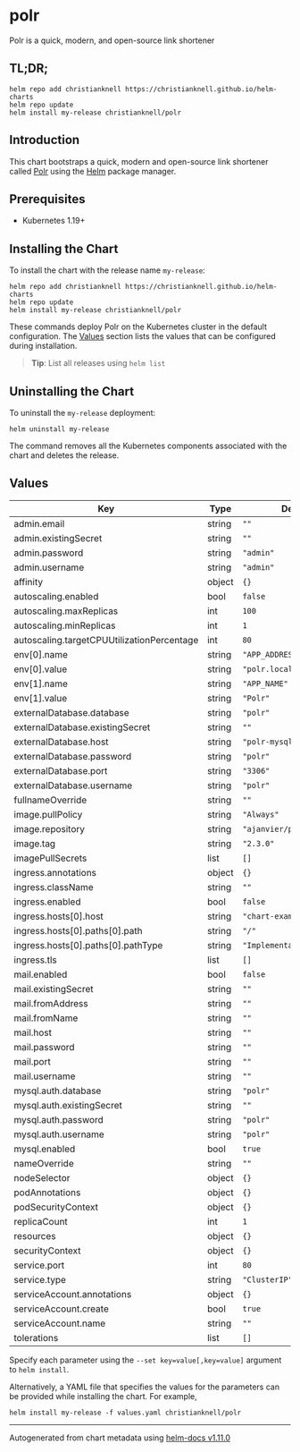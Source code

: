 # polr

Polr is a quick, modern, and open-source link shortener

## TL;DR;

```console
helm repo add christianknell https://christianknell.github.io/helm-charts
helm repo update
helm install my-release christianknell/polr
```

## Introduction

This chart bootstraps a quick, modern and open-source link shortener called [Polr](https://polrproject.org/) using the [Helm](https://helm.sh) package manager.

## Prerequisites

- Kubernetes 1.19+

## Installing the Chart

To install the chart with the release name `my-release`:

```console
helm repo add christianknell https://christianknell.github.io/helm-charts
helm repo update
helm install my-release christianknell/polr
```

These commands deploy Polr on the Kubernetes cluster in the default configuration. The [Values](#values) section lists the values that can be configured during installation.

> **Tip**: List all releases using `helm list`

## Uninstalling the Chart

To uninstall the `my-release` deployment:

```console
helm uninstall my-release
```

The command removes all the Kubernetes components associated with the chart and deletes the release.

## Values

| Key                                        | Type   | Default                    | Description |
| ------------------------------------------ | ------ | -------------------------- | ----------- |
| admin.email                                | string | `""`                       |             |
| admin.existingSecret                       | string | `""`                       |             |
| admin.password                             | string | `"admin"`                  |             |
| admin.username                             | string | `"admin"`                  |             |
| affinity                                   | object | `{}`                       |             |
| autoscaling.enabled                        | bool   | `false`                    |             |
| autoscaling.maxReplicas                    | int    | `100`                      |             |
| autoscaling.minReplicas                    | int    | `1`                        |             |
| autoscaling.targetCPUUtilizationPercentage | int    | `80`                       |             |
| env[0].name                                | string | `"APP_ADDRESS"`            |             |
| env[0].value                               | string | `"polr.local"`             |             |
| env[1].name                                | string | `"APP_NAME"`               |             |
| env[1].value                               | string | `"Polr"`                   |             |
| externalDatabase.database                  | string | `"polr"`                   |             |
| externalDatabase.existingSecret            | string | `""`                       |             |
| externalDatabase.host                      | string | `"polr-mysql"`             |             |
| externalDatabase.password                  | string | `"polr"`                   |             |
| externalDatabase.port                      | string | `"3306"`                   |             |
| externalDatabase.username                  | string | `"polr"`                   |             |
| fullnameOverride                           | string | `""`                       |             |
| image.pullPolicy                           | string | `"Always"`                 |             |
| image.repository                           | string | `"ajanvier/polr"`          |             |
| image.tag                                  | string | `"2.3.0"`                  |             |
| imagePullSecrets                           | list   | `[]`                       |             |
| ingress.annotations                        | object | `{}`                       |             |
| ingress.className                          | string | `""`                       |             |
| ingress.enabled                            | bool   | `false`                    |             |
| ingress.hosts[0].host                      | string | `"chart-example.local"`    |             |
| ingress.hosts[0].paths[0].path             | string | `"/"`                      |             |
| ingress.hosts[0].paths[0].pathType         | string | `"ImplementationSpecific"` |             |
| ingress.tls                                | list   | `[]`                       |             |
| mail.enabled                               | bool   | `false`                    |             |
| mail.existingSecret                        | string | `""`                       |             |
| mail.fromAddress                           | string | `""`                       |             |
| mail.fromName                              | string | `""`                       |             |
| mail.host                                  | string | `""`                       |             |
| mail.password                              | string | `""`                       |             |
| mail.port                                  | string | `""`                       |             |
| mail.username                              | string | `""`                       |             |
| mysql.auth.database                        | string | `"polr"`                   |             |
| mysql.auth.existingSecret                  | string | `""`                       |             |
| mysql.auth.password                        | string | `"polr"`                   |             |
| mysql.auth.username                        | string | `"polr"`                   |             |
| mysql.enabled                              | bool   | `true`                     |             |
| nameOverride                               | string | `""`                       |             |
| nodeSelector                               | object | `{}`                       |             |
| podAnnotations                             | object | `{}`                       |             |
| podSecurityContext                         | object | `{}`                       |             |
| replicaCount                               | int    | `1`                        |             |
| resources                                  | object | `{}`                       |             |
| securityContext                            | object | `{}`                       |             |
| service.port                               | int    | `80`                       |             |
| service.type                               | string | `"ClusterIP"`              |             |
| serviceAccount.annotations                 | object | `{}`                       |             |
| serviceAccount.create                      | bool   | `true`                     |             |
| serviceAccount.name                        | string | `""`                       |             |
| tolerations                                | list   | `[]`                       |             |

Specify each parameter using the `--set key=value[,key=value]` argument to `helm install`.

Alternatively, a YAML file that specifies the values for the parameters can be provided while installing the chart. For example,

```console
helm install my-release -f values.yaml christianknell/polr
```

---

Autogenerated from chart metadata using [helm-docs v1.11.0](https://github.com/norwoodj/helm-docs/releases/v1.11.0)
